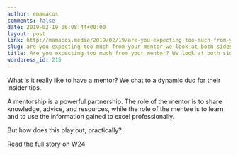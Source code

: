 ```yaml
---
author: emamacos
comments: false
date: 2019-02-19 06:08:44+00:00
layout: post
link: http://mamacos.media/2019/02/19/are-you-expecting-too-much-from-your-mentor-we-look-at-both-sides-of-the-coin/
slug: are-you-expecting-too-much-from-your-mentor-we-look-at-both-sides-of-the-coin
title: Are you expecting too much from your mentor? We look at both sides of the coin
wordpress_id: 215
---
```







What is it really like to have a mentor? We chat to a dynamic duo for their insider tips.



















A mentorship is a powerful partnership. The role of the mentor is to share knowledge, advice, and resources, while the role of the mentee is to learn and to use the information gained to excel professionally.









But how does this play out, practically?







[Read the full story on W24 ](https://www.w24.co.za/Work/Jobs/are-you-expecting-too-much-from-your-mentor-we-look-at-both-sides-of-the-coin-20190214)



